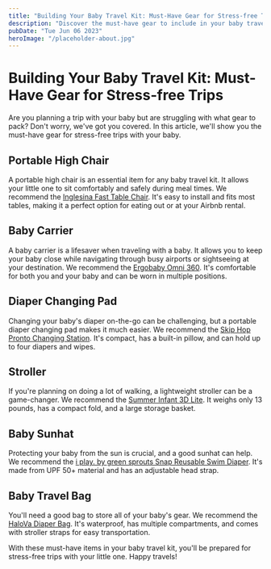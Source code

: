 ```yaml
---
title: "Building Your Baby Travel Kit: Must-Have Gear for Stress-free Trips"
description: "Discover the must-have gear to include in your baby travel kit for stress-free trips. From a portable high chair to a diaper changing pad, we&#39;ve got you covered."
pubDate: "Tue Jun 06 2023"
heroImage: "/placeholder-about.jpg"
---
```


# Building Your Baby Travel Kit: Must-Have Gear for Stress-free Trips

Are you planning a trip with your baby but are struggling with what gear to pack? Don&#39;t worry, we&#39;ve got you covered. In this article, we&#39;ll show you the must-have gear for stress-free trips with your baby.

## Portable High Chair

A portable high chair is an essential item for any baby travel kit. It allows your little one to sit comfortably and safely during meal times. We recommend the [Inglesina Fast Table Chair](https://www.amazon.com/Inglesina-Table-Pay-Bib-Cream/dp/B00IOGIM9S/ref=sr_1_3). It&#39;s easy to install and fits most tables, making it a perfect option for eating out or at your Airbnb rental.

## Baby Carrier

A baby carrier is a lifesaver when traveling with a baby. It allows you to keep your baby close while navigating through busy airports or sightseeing at your destination. We recommend the [Ergobaby Omni 360](https://www.amazon.com/Ergobaby-Omni-All-Position-Carrying/dp/B077H19N1V/ref=sr_1_4). It&#39;s comfortable for both you and your baby and can be worn in multiple positions.

## Diaper Changing Pad

Changing your baby&#39;s diaper on-the-go can be challenging, but a portable diaper changing pad makes it much easier. We recommend the [Skip Hop Pronto Changing Station](https://www.amazon.com/Skip-Hop-Pronto-Changing-Station/dp/B01AFQI6RG/ref=sr_1_2). It&#39;s compact, has a built-in pillow, and can hold up to four diapers and wipes.

## Stroller

If you&#39;re planning on doing a lot of walking, a lightweight stroller can be a game-changer. We recommend the [Summer Infant 3D Lite](https://www.amazon.com/Summer-Infant-Convenience-Stroller-Black/dp/B00O20OCVC/ref=sr_1_1). It weighs only 13 pounds, has a compact fold, and a large storage basket.

## Baby Sunhat

Protecting your baby from the sun is crucial, and a good sunhat can help. We recommend the [i play. by green sprouts Snap Reusable Swim Diaper](https://www.amazon.com/play-Green-Sprouts-Reversible-Adjustable/dp/B08P8TXCQF/ref=sr_1_6). It&#39;s made from UPF 50+ material and has an adjustable head strap.

## Baby Travel Bag

You&#39;ll need a good bag to store all of your baby&#39;s gear. We recommend the [HaloVa Diaper Bag](https://www.amazon.com/HaloVa-Multi-Functional-Waterproof-Travel-Backpack/dp/B07F2B6KFT/ref=sr_1_5). It&#39;s waterproof, has multiple compartments, and comes with stroller straps for easy transportation.

With these must-have items in your baby travel kit, you&#39;ll be prepared for stress-free trips with your little one. Happy travels!